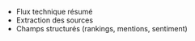 - Flux technique résumé
- Extraction des sources
- Champs structurés (rankings, mentions, sentiment)

